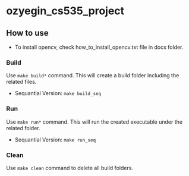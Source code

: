 # ozyegin_cs535_project

## How to use

* To install opencv, check how_to_install_opencv.txt file in docs folder.

### Build
Use `make build*` command. This will create a build folder including the related files.
* Sequantial Version: `make build_seq`


### Run
Use `make run*` command. This will run the created executable under the related folder.
* Sequantial Version: `make run_seq`

### Clean
Use `make clean` command to delete all build folders.
